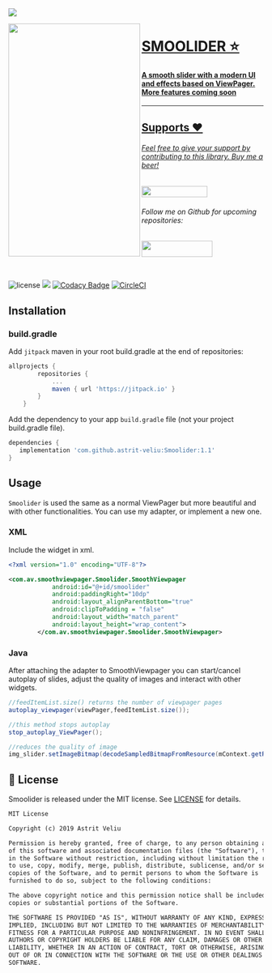 <img src="https://user-images.githubusercontent.com/16231428/64536705-d7392380-d319-11e9-83ce-ff5e4c68717b.png">

<img align="left" src="https://user-images.githubusercontent.com/16231428/64536567-a0fba400-d319-11e9-9163-852037e3cffa.gif" width="260" height="460" /></a>
<a href="https://github.com/astrit-veliu/Smoolider">

<p><h1 align="left">SMOOLIDER ⭐</h1></p>

<h4>A smooth slider with a modern UI and effects based on ViewPager. More features coming soon</h4>

___

## Supports ❤
<p><h6>Feel free to give your support by contributing to this library. Buy me a beer!</h6>
<a href="https://paypal.me/AstritVeliu" >
<img src="https://img.shields.io/badge/Donate-PayPal-blue.svg" width="130" height="22"></a>
</p>
<p><h6>Follow me on Github for upcoming repositories:</h6>
<a href="https://github.com/astrit-veliu" >
<img src="https://user-images.githubusercontent.com/16231428/59339358-5069b000-8d04-11e9-9584-795700af65a0.PNG" width="140" height="32"></a></p>
</br>

![license](https://img.shields.io/badge/license-MIT%20License-blue.svg)
[![](https://jitpack.io/v/astrit-veliu/Boom.svg)](https://jitpack.io/#astrit-veliu/Smoolider)
[![Codacy Badge](https://api.codacy.com/project/badge/Grade/107ff292bd9f49b1a6824bf32f183e66)](https://www.codacy.com/manual/astrit-veliu/Smoolider?utm_source=github.com&amp;utm_medium=referral&amp;utm_content=astrit-veliu/Smoolider&amp;utm_campaign=Badge_Grade)
[![CircleCI](https://circleci.com/gh/astrit-veliu/Smoolider.svg?style=svg)](https://circleci.com/gh/astrit-veliu/Smoolider)
<br>

## Installation

### build.gradle

Add `jitpack` maven in your root build.gradle at the end of repositories:
```gradle
allprojects {
		repositories {
			...
			maven { url 'https://jitpack.io' }
		}
	}
```

Add the dependency to your app `build.gradle` file (not your project build.gradle file).
```gradle
dependencies {
   implementation 'com.github.astrit-veliu:Smoolider:1.1'
}
```

## Usage
`Smoolider` is used the same as a normal ViewPager but more beautiful and with other functionalities. You can use my adapter, or implement a new one. 

### XML
Include the widget in xml.

```xml
<?xml version="1.0" encoding="UTF-8"?>

<com.av.smoothviewpager.Smoolider.SmoothViewpager
            android:id="@+id/smoolider"
            android:paddingRight="10dp"
            android:layout_alignParentBottom="true"
            android:clipToPadding = "false"
            android:layout_width="match_parent"
            android:layout_height="wrap_content">
	    </com.av.smoothviewpager.Smoolider.SmoothViewpager>
```

### Java
After attaching the adapter to SmoothViewpager you can start/cancel autoplay of slides, adjust the quality of images and interact with other widgets. 
```java
//feedItemList.size() returns the number of viewpager pages
autoplay_viewpager(viewPager,feedItemList.size()); 

//this method stops autoplay
stop_autoplay_ViewPager(); 

//reduces the quality of image
img_slider.setImageBitmap(decodeSampledBitmapFromResource(mContext.getResources(),card_gift.getImage(), 800, 650)); 
```

## 📄 License

Smoolider is released under the MIT license.
See [LICENSE](./LICENSE) for details.

```xml
MIT License

Copyright (c) 2019 Astrit Veliu

Permission is hereby granted, free of charge, to any person obtaining a copy
of this software and associated documentation files (the "Software"), to deal
in the Software without restriction, including without limitation the rights
to use, copy, modify, merge, publish, distribute, sublicense, and/or sell
copies of the Software, and to permit persons to whom the Software is
furnished to do so, subject to the following conditions:

The above copyright notice and this permission notice shall be included in all
copies or substantial portions of the Software.

THE SOFTWARE IS PROVIDED "AS IS", WITHOUT WARRANTY OF ANY KIND, EXPRESS OR
IMPLIED, INCLUDING BUT NOT LIMITED TO THE WARRANTIES OF MERCHANTABILITY,
FITNESS FOR A PARTICULAR PURPOSE AND NONINFRINGEMENT. IN NO EVENT SHALL THE
AUTHORS OR COPYRIGHT HOLDERS BE LIABLE FOR ANY CLAIM, DAMAGES OR OTHER
LIABILITY, WHETHER IN AN ACTION OF CONTRACT, TORT OR OTHERWISE, ARISING FROM,
OUT OF OR IN CONNECTION WITH THE SOFTWARE OR THE USE OR OTHER DEALINGS IN THE
SOFTWARE.
```
